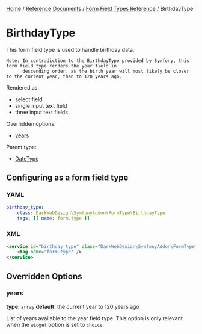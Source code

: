 [Home](../../../index.md) /
[Reference Documents](../../index.md) /
[Form Field Types Reference](index.md) /
BirthdayType

# BirthdayType

This form field type is used to handle birthday data.

```text
Note: In contradiction to the BirthdayType provided by Symfony, this form field type renders the year field in
      descending order, as the birth year will most likely be closer to the current year, than to 120 years ago.
```

Rendered as:

* select field
* single input text field
* three input text fields

Overridden options:

* [years](#years)

Parent type:

* [DateType](http://symfony.com/doc/2.5/reference/forms/types/choice.html)

## Configuring as a form field type

### YAML

```yml
birthday_type:
    class: DarkWebDesign\SymfonyAddon\FormType\BirthdayType
    tags: [{ name: form.type }]
```

### XML

```xml
<service id="birthday_type" class="DarkWebDesign\SymfonyAddon\FormType\BirthdayType">
    <tag name="form.type" />
</service>
```

## Overridden Options

### years

**type**: `array` **default**: the current year to 120 years ago

List of years available to the year field type. This option is only relevant when the `widget` option is set to `choice`.
